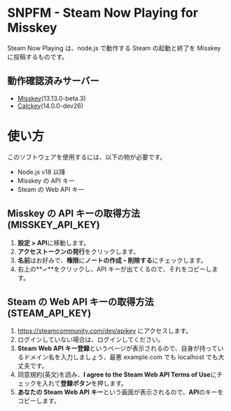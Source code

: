 # SNPFM - Steam Now Playing for Misskey

Steam Now Playing は、node.js で動作する Steam の起動と終了を Misskey に投稿するものです。

## 動作確認済みサーバー

- [Misskey](https://github.com/misskey-dev/misskey)(13.13.0-beta.3)
- [Calckey](https://codeberg.org/calckey/calckey)(14.0.0-dev26)

# 使い方

このソフトウェアを使用するには、以下の物が必要です。

- Node.js v18 以降
- Misskey の API キー
- Steam の Web API キー

## Misskey の API キーの取得方法(MISSKEY_API_KEY)

1. **設定 > API**に移動します。
2. **アクセストークンの発行**をクリックします。
3. **名前**はお好みで、**権限**に**ノートの作成・削除する**にチェックします。
4. 右上の**✓**をクリックし、API キーが出てくるので、それをコピーします。

## Steam の Web API キーの取得方法(STEAM_API_KEY)

1. https://steamcommunity.com/dev/apikey にアクセスします。
2. ログインしていない場合は、ログインしてください。
3. **Steam Web API キー登録**というページが表示されるので、自身が持っているドメイン名を入力しましょう、最悪 example.com でも localhost でも大丈夫です。
4. 同意規約(英文)を読み、**I agree to the Steam Web API Terms of Use**にチェックを入れて**登録ボタン**を押します。
5. **あなたの Steam Web API キー**という画面が表示されるので、**API**のキーをコピーします。
